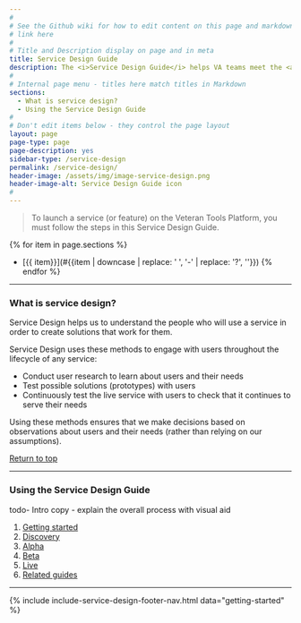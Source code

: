 ```yaml
---
#
# See the Github wiki for how to edit content on this page and markdown styles you can use:
# link here
#
# Title and Description display on page and in meta
title: Service Design Guide
description: The <i>Service Design Guide</i> helps VA teams meet the <a title="Digital Service Standard" href="../digital-standard">Digital Service Standard</a> by consistently engaging with users and by using best practices to design, build, and launch great digital services.
#
# Internal page menu - titles here match titles in Markdown
sections:
  - What is service design?
  - Using the Service Design Guide
#
# Don't edit items below - they control the page layout
layout: page
page-type: page
page-description: yes
sidebar-type: /service-design
permalink: /service-design/
header-image: /assets/img/image-service-design.png
header-image-alt: Service Design Guide icon
#
---
```


> To launch a service (or feature) on the Veteran Tools Platform, you must follow the steps in this Service Design Guide.

{% for item in page.sections %}
* [{{ item}}](#{{item | downcase | replace: ' ', '-' | replace: '?', ''}})
{% endfor %}

<hr>

### What is service design?

Service Design helps us to understand the people who will use a service in order to create solutions that work for them.

Service Design uses these methods to engage with users throughout the lifecycle of any service:
* Conduct user research to learn about users and their needs
* Test possible solutions (prototypes) with users
* Continuously test the live service with users to check that it continues to serve their needs

Using these methods ensures that we make decisions based on observations about users and their needs (rather than relying on our assumptions).

<a href="#">Return to top</a>

<hr>

### Using the Service Design Guide

<span class="todo">todo- Intro copy - explain the overall process with visual aid</span>

1. [Getting started](getting-started)
2. [Discovery](discovery)
3. [Alpha](alpha)
4. [Beta](beta)
5. [Live](live)
6. [Related guides](related)

<hr>

{% include include-service-design-footer-nav.html data="getting-started" %}
